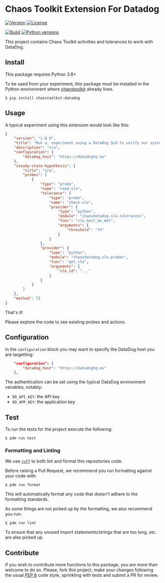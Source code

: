 # Chaos Toolkit Extension For Datadog

[![Version](https://img.shields.io/pypi/v/chaostoolkit-datadog.svg)](https://img.shields.io/pypi/v/chaostoolkit-datadog.svg)
[![License](https://img.shields.io/pypi/l/chaostoolkit-datadog.svg)](https://img.shields.io/pypi/l/chaostoolkit-datadog.svg)

[![Build](https://github.com/chaostoolkit-incubator/chaostoolkit-datadog/actions/workflows/build.yaml/badge.svg)](https://github.com/chaostoolkit-incubator/chaostoolkit-datadog/actions/workflows/build.yaml)
[![Python versions](https://img.shields.io/pypi/pyversions/chaostoolkit-datadog.svg)](https://www.python.org/)

This project contains Chaos Toolkit activities and tolerances to work
with DataDog.

## Install

This package requires Python 3.8+

To be used from your experiment, this package must be installed in the Python
environment where [chaostoolkit][] already lives.

[chaostoolkit]: https://github.com/chaostoolkit/chaostoolkit

```
$ pip install chaostoolkit-datadog
```

## Usage

A typical experiment using this extension would look like this:

```json
{
    "version": "1.0.0",
    "title": "Run a, experiment using a DataDog SLO to verify our system",
    "description": "n/a",
    "configuration": {
        "datadog_host": "https://datadoghq.eu"
    },
    "steady-state-hypothesis": {
        "title": "n/a",
        "probes": [
            {
                "type": "probe",
                "name": "read-slo",
                "tolerance": {
                    "type": "probe",
                    "name": "check-slo",
                    "provider": {
                        "type": "python",
                        "module": "chaosdatadog.slo.tolerances",
                        "func": "slo_must_be_met",
                        "arguments": {
                            "threshold": "7d"
                        }
                    }
                },
                "provider": {
                    "type": "python",
                    "module": "chaosdatadog.slo.probes",
                    "func": "get_slo",
                    "arguments": {
                        "slo_id": "..."
                    }
                }
            }
        ]
    },
    "method": []
}
```

That's it!

Please explore the code to see existing probes and actions.

## Configuration

In the `configuration` block you may want to specify the DataDog host you are
targetting:

```json
    "configuration": {
        "datadog_host": "https://datadoghq.eu"
    },
```

The authentication can be set using the typical DataDog environment variables,
notably:

* `DD_API_KEY`: the API key
* `DD_APP_KEY`: the application key

## Test

To run the tests for the project execute the following:

```
$ pdm run test
```

### Formatting and Linting

We use [`ruff`][ruff] to both lint and format this repositories code.

[ruff]: https://github.com/astral-sh/ruff

Before raising a Pull Request, we recommend you run formatting against your
code with:

```console
$ pdm run format
```

This will automatically format any code that doesn't adhere to the formatting
standards.

As some things are not picked up by the formatting, we also recommend you run:

```console
$ pdm run lint
```

To ensure that any unused import statements/strings that are too long, etc.
are also picked up.

## Contribute

If you wish to contribute more functions to this package, you are more than
welcome to do so. Please, fork this project, make your changes following the
usual [PEP 8][pep8] code style, sprinkling with tests and submit a PR for
review.

[pep8]: https://peps.python.org/pep-0008/
